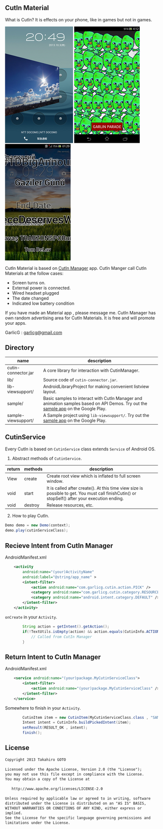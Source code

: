 CutIn Material
---

What is CutIn? It is effects on your phone, like in games but not in games.

![photo_cutin](photo_cutin.png) ![garlin_padado](garlin_parado.png) ![trendszawazawa](trendszawazawa.png)

CutIn Material is based on [CutIn Manager](https://play.google.com/store/apps/details?id=com.garlicg.cutin) app. CutIn Manger call CutIn Materials at the follow cases:

 * Screen turns on.
 * External power is connected.
 * Wired headset plugged
 * The date changed
 * Indicated low battery condition
 
If you have made an Material app , please message me. CutIn Manager has own random advertising area for CutIn Materials. It is free and will promote your apps.

GarlicG : garlicg@gmail.com

Directory
---
| name | description |
|---|---|
| cutin-connector.jar | A core library for interaction with CutinManager. |
| lib/ | Source code of `cutin-connector.jar`. |
| lib-viewsupport/ | AndroidLibraryProject for making convenient listview layout. |
| sample/ | Basic samples to interact with CutIn Manager and animation samples based on API Demos. Try out the [sample app](https://play.google.com/store/apps/details?id=cutin.sample) on the Google Play. |
| sample-viewsupport/ | A Sample project using `lib-viewsupport/`. Try out the [sample app](https://play.google.com/store/apps/details?id=cutin.sampleviewsupport) on the Google Play.|

CutinService
---

Every CutIn is based on `CutinService` class extends `Service` of Android OS.

1. Abstract methods of `CutinService`.

 |return|methods|	description|
 |---|---|---|
 |View	| create |	Create root view which is inflated to full screen window.
 |void	| start |	It is called after create(). At this time view size is possible to get. You must call finishCutin() or stopSelf() after your execution ending.
 |void | destroy |	Release resources, etc.　
 
2. How to play CutIn.
 
 ```java    
Demo demo = new Demo(context);
demo.play(cutinServiceClass);
 ```

Recieve Intent from CutIn Manager
---

AndroidManifest.xml
```xml
    <activity
        android:name="(your)ActivityName"
        android:label="@string/app_name" >
        <intent-filter>
            <action android:name="com.garlicg.cutin.action.PICK" />
            <category android:name="com.garlicg.cutin.category.RESOURCE" />
            <category android:name="android.intent.category.DEFAULT" />
        </intent-filter>
    </activity>
```

`onCreate` in your `Activity`.
```java
		String action = getIntent().getAction();
		if(!TextUtils.isEmpty(action) && action.equals(CutinInfo.ACTION_PICK_CUTIN)){
			// Called from CutIn Manager
		}
```

Return Intent to CutIn Manager
---

AndroidManifest.xml
```xml
    <service android:name="(your)package.MyCutinServiceClass">
        <intent-filter>
            <action android:name="(your)package.MyCutinServiceClass" />
        </intent-filter>
    </service>
```

Somewhere to finish in your `Activity`.
```java
		CutinItem item = new CutinItem(MyCutinServiceClass.class , "SAMPLE 1");
		Intent intent = CutinInfo.buildPickedIntent(item);
		setResult(RESULT_OK , intent);
		finish();
```


License
---

    Copyright 2013 Takahiro GOTO

    Licensed under the Apache License, Version 2.0 (the "License");
    you may not use this file except in compliance with the License.
    You may obtain a copy of the License at

       http://www.apache.org/licenses/LICENSE-2.0

    Unless required by applicable law or agreed to in writing, software
    distributed under the License is distributed on an "AS IS" BASIS,
    WITHOUT WARRANTIES OR CONDITIONS OF ANY KIND, either express or implied.
    See the License for the specific language governing permissions and
    limitations under the License.

